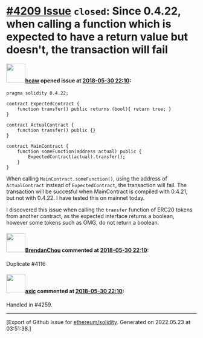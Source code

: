 # [\#4209 Issue](https://github.com/ethereum/solidity/issues/4209) `closed`: Since 0.4.22, when calling a function which is expected to have a return value but doesn't, the transaction will fail

#### <img src="https://avatars.githubusercontent.com/u/4981781?u=9d96c0690619277b20a86f1c210bbad03817105e&v=4" width="50">[hcaw](https://github.com/hcaw) opened issue at [2018-05-30 22:10](https://github.com/ethereum/solidity/issues/4209):

```
pragma solidity 0.4.22;

contract ExpectedContract {
    function transfer() public returns (bool){ return true; }
}

contract ActualContract {
    function transfer() public {}
}

contract MainContract {
    function someFunction(address actual) public {
        ExpectedContract(actual).transfer();
    }
}
```
When calling `MainContract.someFunction()`, using the address of `ActualContract` instead of `ExpectedContract`, the transaction will fail.
The transaction will be succesful when MainContract is compiled with 0.4.21, but not with 0.4.22.
I have tested this on mainnet today.

I discovered this issue when calling the `transfer` function of ERC20 tokens from another contract, as the expected interface returns a boolean, however some tokens such as OMG, do not return a boolean. 

#### <img src="https://avatars.githubusercontent.com/u/3680392?u=7f89bf801e9ef1e70d8145b61cb9d214c0ceedcf&v=4" width="50">[BrendanChou](https://github.com/BrendanChou) commented at [2018-05-30 22:10](https://github.com/ethereum/solidity/issues/4209#issuecomment-393377925):

Duplicate #4116

#### <img src="https://avatars.githubusercontent.com/u/20340?v=4" width="50">[axic](https://github.com/axic) commented at [2018-05-30 22:10](https://github.com/ethereum/solidity/issues/4209#issuecomment-396205760):

Handled in #4259.


-------------------------------------------------------------------------------



[Export of Github issue for [ethereum/solidity](https://github.com/ethereum/solidity). Generated on 2022.05.23 at 03:51:38.]
